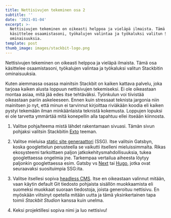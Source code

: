 ```yaml
---
title: Nettisivujen tekeminen osa 2
subtitle: ''
date: '2021-01-04'
excerpt: >-
  Nettisivujen tekeminen on oikeasti helppoa ja vieläpä ilmaista. Tämä osa
  käsittelee osaamistasoni, työkalujen valintaa ja työkaluksi valitun Stackbitin
  ominaisuuksia.
template: post
thumb_image: images/stackbit-logo.png
---
```

Nettisivujen tekeminen on oikeasti helppoa ja vieläpä ilmaista. Tämä osa käsittelee osaamistasoni, työkalujen valintaa ja työkaluksi valitun Stackbitin ominaisuuksia.


Kuten aiemmassa osassa mainitsin Stackbit on kaiken kattava palvelu, joka tarjoaa kaiken alusta loppuun nettisivujen tekemiseksi. Ei ole oikeastaan montaa asiaa, mitä jää edes itse tehtäväksi. Työnkulun voi tiivistää oikeastaan pariin askeleeseen. Ennen kuin stressaat teknista jargonia niin mainitsen jo nyt, että minun ei tarvinnut kirjoittaa riviäkään koodia eli kaiken pystyi tekemään ilman minkäänlaista teknistä kokemusta. Loppujen lopuksi ei ole tarvetta ymmärtää mitä konepellin alla tapahtuu ellei itseään kiinnosta.

1. Valitse pohja/teema mistä lähdet rakentamaan sivuasi. Tämän sivun pohjaksi valitsin Stackbitin [Exto](https://themes.stackbit.com/demos/exto/) teeman.


2. Valitse mieluisa [static site generaattori](https://www.netlify.com/blog/2020/04/14/what-is-a-static-site-generator-and-3-ways-to-find-the-best-one/) (SSG). Itse valitsin Gatsbyn, koska googlettelun perusteella se vaikutti itselleni mieluissimmalta. Rikas ekosysteemi tarkoittaen paljon jatkokehitysmahdollisuuksia, tukea googlettaessa ongelmia jne. Tarkempaa vertailua aiheesta löytyy paljonkin googlettaessa esim. Gatsby vs [Next](https://nextjs.org/) tai [Hugo](https://gohugo.io/), jotka ovat seuraavaksi suosituimpia SSG:ita.


3. Valitse itsellesi sopiva [headless CMS](https://en.wikipedia.org/wiki/Headless_content_management_system). Itse en oikeastaan valinnut mitään, vaan käytin default Git tiedosto pohjaista sisällön muokkaamista eli suomeksi muokkaat suoraan tiedostoja, joista generoituu nettisivu. En myöskään viitsinyt opetella mitään uutta ja tämä yksinkertainen tapa toimii *Stackbit Studion* kanssa kuin unelma.


4. Keksi projektillesi sopiva nimi ja luo nettisivu!